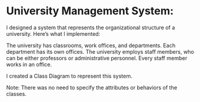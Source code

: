 # University Management System:

I designed a system that represents the organizational structure of a university.
Here’s what I implemented:

The university has classrooms, work offices, and departments.
Each department has its own offices.
The university employs staff members, who can be either professors or administrative personnel.
Every staff member works in an office.

I created a Class Diagram to represent this system.

Note: There was no need to specify the attributes or behaviors of the classes.
